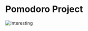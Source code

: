 # Pomodoro Project

![Interesting]([https://draculatheme.com/static/img/dracula.gif](https://giphy.com/clips/mrnigelng-cooking-show-uncle-roger-5qFjc1bTPivNSY1Rez))

